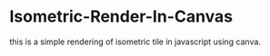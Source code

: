 # Isometric-Render-In-Canvas
this is a simple rendering of isometric tile in javascript using canva.
